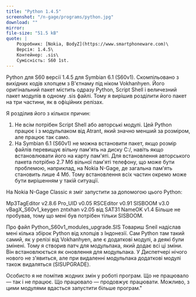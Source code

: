 ```yaml
---
title: "Python 1.4.5"
screenshot: "/n-gage/programs/python.jpg"
download: ""
mirror: 
file-size: "51.5 kB"
quote: |
    Розробник: [Nokia, BodyZ](https://www.smartphoneware.com)\
    Версія: 1.4.5\
    Контейнер: .sis\
    Сумісність: S60 1st.
---
```


Python для S60 версії 1.4.5 для Symbian 6.1 (S60v1). Скомпільовано з вихідних кодів хлопцем з В'єтнаму під ніком Vokhanhyen. Його оригінальний пакет містить одразу Python, Script Shell і величезний пакет модулів в одному .sis файлі. Тому я вирішив розділити його пакет на три частини, як в офіційних релізах.

Я розділив його з кількох причин:

1. Не всім потрібен Script Shell або авторські модулі. Цей Python працює і з модульпаком від Atrant, який значно менший за розміром, але працює так само.
2. На Symbian 6.1 (S60v1) не можна встановити пакет, якщо розмір файлів перевищує вільну пам'ять на диску C:/, навіть якщо встановлювати його на карту пам'яті. Для встановлення авторського пакета потрібно 2.7 Мб вільної пам'яті телефону, що може бути проблемою, наприклад, на Nokia N-Gage, де загальна пам'ять становить лише 4 Мб. Тому встановлення всіх частин окремо може бути вирішенням у такій ситуації.

На Nokia N-Gage Classic я зміг запустити за допомогою цього Python:

Mp3TagEditor v2.8.6
Pro_UID v0.05
RSCEditor v0.91
SISBOOM v3.0
vBagX_S60v1_keygen
zntxhan v2.05 від SAT31
NameOK v1.4
Більше не пробував, тому що мені був потрібен тільки SISBOOM.

Про файл Python_S60v1_modules_upgrade.SIS
Товариш Sneil надіслав мені кілька збірок Python від хлопців з Індонезії. Сам Python там такий самий, як у релізі від Vokhanhyen, але є додаткові модулі, а деякі були змінені. Тому я створив патч для модульпака, який додає всі ці зміни. Він встановлюється як оновлення для модульпака. У Диспетчері нічого нового не з'явиться, але при видаленні модульпака додаткові модулі також видаляться (SISUPGRADE).

Особисто я не помітив жодних змін у роботі програм. Що не працювало — так і не працює. Що працювало — продовжує працювати. Можливо, з цими модулями вдасться запустити більше програм."
